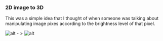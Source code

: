 ### 2D image to 3D

This was a simple idea that I thought of when someone was talking about manipulating image pixes according to the brightness level of that pixel. 


![alt][logo] - > ![alt][logo1]

[logo]: http://pictify.saatchigallery.com/files/works/pink-gerbera-daisies-1409848544_org.jpg ""

[logo1]: /sample.gif